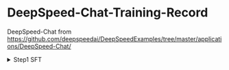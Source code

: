 # DeepSpeed-Chat-Training-Record
DeepSpeed-Chat from https://github.com/deepspeedai/DeepSpeedExamples/tree/master/applications/DeepSpeed-Chat/

<details>
<summary>Step1 SFT</summary>

I. 参数设置:<br>
1.模型与训练策略:<br>
  基础模型 (model_name_or_path): facebook/opt-1.3b<br>
  LoRA 维度 (lora_dim): 128<br>
  梯度累积步数 (gradient_accumulation_steps): 16<br>
2.分布式训练 (DeepSpeed Launcher):<br>
  执行命令 (cmd): 包含了完整的启动命令，指明使用 deepspeed.launcher.launch<br>
  节点信息 (world_info): {'localhost': [0]} (表示在本地机器的 GPU 0 上训练)<br>
  主节点地址 (master_addr): 127.0.0.1<br>
  主节点端口 (master_port): 29500<br>
  节点数量 (nnodes): 1<br>
  本地进程数 (num_local_procs): 1 (即使用1个GPU)<br>
  总进程数/世界大小 (dist_world_size): 1<br>
  可见CUDA设备 (CUDA_VISIBLE_DEVICES): 0<br>
3.DeepSpeed 配置 (从日志中的 DeepSpeedEngine configuration 和 json 部分提取):<br>
    批处理大小:<br>
        训练总批次大小 (train_batch_size): 128<br>
        每个GPU的微批次大小 (train_micro_batch_size_per_gpu): 8(验证: 微批次 8 * 梯度累积 16 = 128，与总批次大小相符)<br>
    ZeRO 优化:<br>
        ZeRO 阶段 (zero_stage / zero_optimization.stage): 0 (表示优化器状态和梯度不进行分片)<br>
        参数卸载 (offload_param.device): none (参数不卸载到CPU/NVMe)<br>
        优化器状态卸载 (offload_optimizer.device): none (优化器状态不卸载)
    精度控制:<br>
        FP16 启用 (fp16.enabled): True (启用了混合精度训练)<br>
        FP16 损失缩放窗口 (fp16.loss_scale_window): 100<br>
        初始动态损失缩放值 (initial_dynamic_scale / dynamic_loss_scale_args.init_scale): 65536<br>
    优化器与学习率调度器:<br>
        使用的客户端优化器: FusedAdam (DeepSpeed 提供的融合 Adam 优化器)<br>
        使用的客户端学习率调度器: torch.optim.lr_scheduler.LambdaLR<br>
        初始学习率 (lr): 0.001<br>
        初始动量 (mom): (0.9, 0.95)<br>
    梯度处理:<br>
        梯度裁剪 (gradient_clipping): 1.0<br>
        梯度预缩放 (prescale_gradients): false<br>
    日志与监控:<br>
        打印间隔步数 (steps_per_print): 10<br>
        TensorBoard 启用 (tensorboard.enabled): True<br>
        TensorBoard 输出路径 (tensorboard.output_path): /root/DeepSpeedExamples/applications/DeepSpeed-Chat/output/actor-models/1.3b/ds_tensorboard_logs/<br>
        TensorBoard 任务名称 (tensorboard.job_name): step1_model_tensorboard<br>
    输出目录:<br>
        模型输出目录 (output_dir): /root/DeepSpeedExamples/applications/DeepSpeed-Chat/output/actor-models/1.3b<br>

II. 训练细节与执行过程:<br>
    1.环境与设置:<br>
        加速器 (ds_accelerator): cuda (自动检测)<br>
        Python 环境: /root/miniconda3/bin/python<br>
        主机文件 (hostfile): 未找到，仅使用本地资源进行训练。<br>
        TorchVision Beta 版本警告: 关于 torchvision.datapoints 和 torchvision.transforms.v2 仍处于 Beta 阶段的常规警告。<br>
        CUDA 版本: 安装版本 11.8，PyTorch 编译版本 11.7。日志认为此组合兼容。<br>
        DeepSpeed NCCL 后端: 日志先是提到 NCCL backend in DeepSpeed not yet implemented，但随后 Initializing TorchBackend in DeepSpeed with backend nccl。这表明 DeepSpeed 正在利用 PyTorch 的 NCCL 后端进行通信。<br>
        FusedAdam 算子编译: fused_adam 优化器算子进行了即时编译，耗时 50.531 秒。<br>
        DeepSpeed 版本: 0.9.5<br>
    2.训练运行:<br>
        训练轮次 (Epochs): 1 (日志显示 Epoch 0/1，然后是 Epoch 1/1)<br>
        每轮的总微批次数 (Total Micro Batches): 1907<br>
        报告的模型参数量: 1.429 B (这应包括基础模型 1.3B 加上 LoRA 引入的参数)<br>
        序列长度 (Sequence Length): 512<br>
        
III. 损失 (Loss) 与困惑度 (Perplexity) 变化:<br>
    1.初始评估 (第0轮结束/第1轮开始前):<br>
        时间戳: [2025-05-02 10:52:48,xxx] (大约)<br>
        困惑度 (ppl): 8.376730918884277<br>
        损失 (loss): 2.125457763671875<br>
    2.训练过程中 (第1轮):<br>
        日志大约每 10 步打印一次训练指标 (根据 steps_per_print 设置)。<br>
        性能指标 (从日志中提取的代表性数值，存在波动):<br>
        每个微批次的延迟 (Latency): 约 0.33 秒 (例如 0.34s, 0.33s, 也有较低的 0.18s 和较高的 0.39s)<br>
        TFLOPs (每秒万亿次浮点运算): 约 70-71 (例如 67.75, 70.49, 71.32, 也有较低的 59.26 和一次较高的 127.52)<br>
        Samples/sec (每秒处理样本数): 约 24 (例如 23.31, 24.26, 24.54, 也有较低的 20.39 和一次较高的 43.88)<br>
        Time/seq (处理单个序列时间): 约 0.04 秒<br>
注意: 性能指标的显著波动 (如0.18s延迟, 127.52 TFLOPs) 可能是由于最后一个批次较小、系统波动或特定步骤的特殊操作导致。<br>
    3.最终评估 (第1轮结束):<br>
        时间戳: [2025-05-02 11:04:35,xxx] (大约，在保存模型之前)<br>
        困惑度 (ppl): 5.937998294830322<br>
        损失 (loss): 1.7813720703125<br>

**总结与变化**:<br>
训练总共进行了 1 个 epoch。<br>
损失 (loss) 从训练开始时的 2.125 (初始评估) 降低到 epoch 结束时的 1.781。<br>
相应地，困惑度 (perplexity, ppl) 从 8.377 改善至 5.938。<br>
主要训练循环和最终评估过程大约耗时: 11:04:35 - 10:52:48 = 11 分 47 秒 (不包括初始的环境设置和 FusedAdam 编译时间)。<br>


</details>
